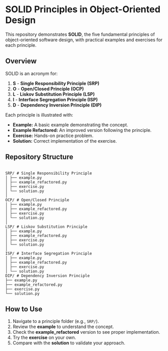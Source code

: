 # SOLID Principles in Object-Oriented Design

This repository demonstrates **SOLID**, the five fundamental principles of object-oriented software design, with practical examples and exercises for each principle.

## Overview

SOLID is an acronym for:

1. **S** - **Single Responsibility Principle (SRP)**  
2. **O** - **Open/Closed Principle (OCP)**  
3. **L** - **Liskov Substitution Principle (LSP)**  
4. **I** - **Interface Segregation Principle (ISP)**  
5. **D** - **Dependency Inversion Principle (DIP)**  

Each principle is illustrated with:

- **Example:** A basic example demonstrating the concept.  
- **Example Refactored:** An improved version following the principle.  
- **Exercise:** Hands-on practice problem.  
- **Solution:** Correct implementation of the exercise.  

## Repository Structure
```text

SRP/ # Single Responsibility Principle
│ ├── example.py
│ ├── example_refactored.py
│ ├── exercise.py
│ └── solution.py
│
OCP/ # Open/Closed Principle
│ ├── example.py
│ ├── example_refactored.py
│ ├── exercise.py
│ └── solution.py
│
LSP/ # Liskov Substitution Principle
│ ├── example.py
│ ├── example_refactored.py
│ ├── exercise.py
│ └── solution.py
│
ISP/ # Interface Segregation Principle
│ ├── example.py
│ ├── example_refactored.py
│ ├── exercise.py
│ └── solution.py
DIP/ # Dependency Inversion Principle
├── example.py
├── example_refactored.py
├── exercise.py
└── solution.py

```
## How to Use

1. Navigate to a principle folder (e.g., `SRP/`).  
2. Review the **example** to understand the concept.  
3. Check the **example_refactored** version to see proper implementation.  
4. Try the **exercise** on your own.  
5. Compare with the **solution** to validate your approach.  
